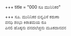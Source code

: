 +++
title = "000 ಸೂ ಮುನಿನಿಕರ"

+++
ಸೂ. ಮುನಿನಿಕರ ಬಿನ್ನವಿಸೆ ಕರುಣಾ  
ವನಧಿ ಶಂಭು ಕಿರಾತಮಯ ರೂ  
ಪಿನಲಿ ಹೊಕ್ಕನು ವನದಲೆಚ್ಚನು ಮೂಕದಾನವನ